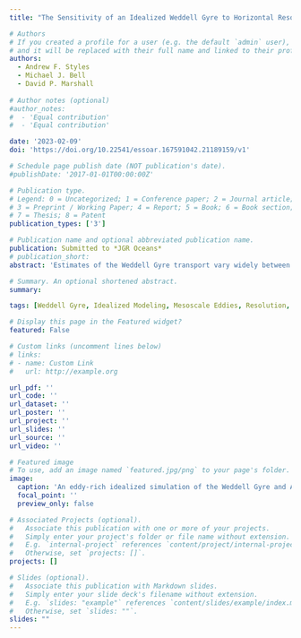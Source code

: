```yaml
---
title: "The Sensitivity of an Idealized Weddell Gyre to Horizontal Resolution"

# Authors
# If you created a profile for a user (e.g. the default `admin` user), write the username (folder name) here
# and it will be replaced with their full name and linked to their profile.
authors:
  - Andrew F. Styles
  - Michael J. Bell
  - David P. Marshall
  
# Author notes (optional)
#author_notes:
#  - 'Equal contribution'
#  - 'Equal contribution'

date: '2023-02-09'
doi: 'https://doi.org/10.22541/essoar.167591042.21189159/v1'

# Schedule page publish date (NOT publication's date).
#publishDate: '2017-01-01T00:00:00Z'

# Publication type.
# Legend: 0 = Uncategorized; 1 = Conference paper; 2 = Journal article;
# 3 = Preprint / Working Paper; 4 = Report; 5 = Book; 6 = Book section;
# 7 = Thesis; 8 = Patent
publication_types: ['3']

# Publication name and optional abbreviated publication name.
publication: Submitted to *JGR Oceans*
# publication_short:
abstract: 'Estimates of the Weddell Gyre transport vary widely between climate simulations. Here, we investigate if inter-model variability can originate from differences in the horizontal resolution of the ocean model. We run an idealized model of the Weddell Gyre at eddy-parametrized, eddy-permitting, and eddy-rich resolutions and find that the gyre is very sensitive to horizontal resolution and the gyre transport is largest at eddy-permitting resolutions. The eddy-permitting simulations have the largest horizontal density gradients and the weakest stratification over the gyre basin. The large horizontal density gradients induce a significant thermal wind transport and increase the mean available potential energy for mesoscale eddies. Explicit eddies in simulations intensify the bottom circulation of the gyre via non-linear dynamics. If climate models adopt horizontal resolutions that the Weddell Gyre is most sensitive to, then simulations of the Weddell Gyre could become more disparate.'

# Summary. An optional shortened abstract.
summary: 

tags: [Weddell Gyre, Idealized Modeling, Mesoscale Eddies, Resolution, Sea floor interaction, Antarctic Circumpolar Current]

# Display this page in the Featured widget?
featured: False

# Custom links (uncomment lines below)
# links:
# - name: Custom Link
#   url: http://example.org

url_pdf: ''
url_code: ''
url_dataset: ''
url_poster: ''
url_project: ''
url_slides: ''
url_source: ''
url_video: ''

# Featured image
# To use, add an image named `featured.jpg/png` to your page's folder.
image:
  caption: 'An eddy-rich idealized simulation of the Weddell Gyre and ACC'
  focal_point: ''
  preview_only: false

# Associated Projects (optional).
#   Associate this publication with one or more of your projects.
#   Simply enter your project's folder or file name without extension.
#   E.g. `internal-project` references `content/project/internal-project/index.md`.
#   Otherwise, set `projects: []`.
projects: []

# Slides (optional).
#   Associate this publication with Markdown slides.
#   Simply enter your slide deck's filename without extension.
#   E.g. `slides: "example"` references `content/slides/example/index.md`.
#   Otherwise, set `slides: ""`.
slides: ""
---
```


